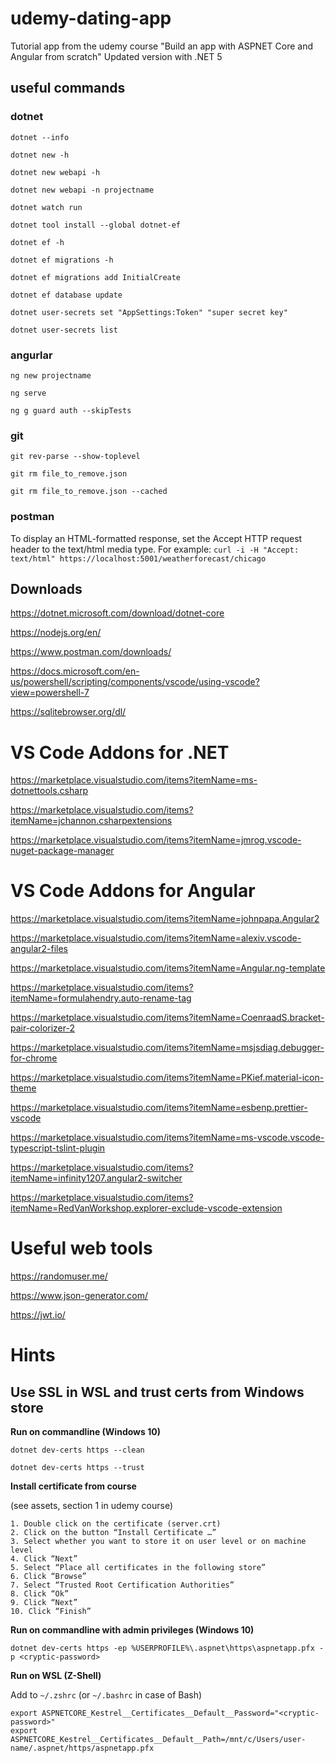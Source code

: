 # udemy-dating-app
Tutorial app from the udemy course "Build an app with ASPNET Core and Angular from scratch"
Updated version with .NET 5

## useful commands 
### dotnet
`dotnet --info`

`dotnet new -h`

`dotnet new webapi -h`

`dotnet new webapi -n projectname`

`dotnet watch run`

`dotnet tool install --global dotnet-ef`

`dotnet ef -h`

`dotnet ef migrations -h`

`dotnet ef migrations add InitialCreate`

`dotnet ef database update`

`dotnet user-secrets set "AppSettings:Token" "super secret key"`

`dotnet user-secrets list`

### angurlar
`ng new projectname`

`ng serve`

`ng g guard auth --skipTests`

### git
`git rev-parse --show-toplevel`

`git rm file_to_remove.json`

`git rm file_to_remove.json --cached`

### postman
To display an HTML-formatted response, set the Accept HTTP request header to the text/html media type. For example:
`curl -i -H "Accept: text/html" https://localhost:5001/weatherforecast/chicago`



## Downloads
https://dotnet.microsoft.com/download/dotnet-core

https://nodejs.org/en/

https://www.postman.com/downloads/

https://docs.microsoft.com/en-us/powershell/scripting/components/vscode/using-vscode?view=powershell-7

https://sqlitebrowser.org/dl/

# VS Code Addons for .NET
https://marketplace.visualstudio.com/items?itemName=ms-dotnettools.csharp

https://marketplace.visualstudio.com/items?itemName=jchannon.csharpextensions

https://marketplace.visualstudio.com/items?itemName=jmrog.vscode-nuget-package-manager

# VS Code Addons for Angular
https://marketplace.visualstudio.com/items?itemName=johnpapa.Angular2

https://marketplace.visualstudio.com/items?itemName=alexiv.vscode-angular2-files

https://marketplace.visualstudio.com/items?itemName=Angular.ng-template

https://marketplace.visualstudio.com/items?itemName=formulahendry.auto-rename-tag

https://marketplace.visualstudio.com/items?itemName=CoenraadS.bracket-pair-colorizer-2

https://marketplace.visualstudio.com/items?itemName=msjsdiag.debugger-for-chrome

https://marketplace.visualstudio.com/items?itemName=PKief.material-icon-theme

https://marketplace.visualstudio.com/items?itemName=esbenp.prettier-vscode

https://marketplace.visualstudio.com/items?itemName=ms-vscode.vscode-typescript-tslint-plugin

https://marketplace.visualstudio.com/items?itemName=infinity1207.angular2-switcher

https://marketplace.visualstudio.com/items?itemName=RedVanWorkshop.explorer-exclude-vscode-extension

# Useful web tools
https://randomuser.me/

https://www.json-generator.com/

https://jwt.io/

# Hints
## Use SSL in WSL and trust certs from Windows store

__Run on commandline (Windows 10)__

`dotnet dev-certs https --clean`

`dotnet dev-certs https --trust`

__Install certificate from course__ 

(see assets, section 1 in udemy course)

	1. Double click on the certificate (server.crt)
	2. Click on the button “Install Certificate …”
	3. Select whether you want to store it on user level or on machine level
	4. Click “Next”
	5. Select “Place all certificates in the following store”
	6. Click “Browse”
	7. Select “Trusted Root Certification Authorities”
	8. Click “Ok”
	9. Click “Next”
	10. Click “Finish”


__Run on commandline with admin privileges (Windows 10)__
	
`dotnet dev-certs https -ep %USERPROFILE%\.aspnet\https\aspnetapp.pfx -p <cryptic-password>`

__Run on WSL (Z-Shell)__

Add to `~/.zshrc` (or `~/.bashrc` in case of Bash)

    export ASPNETCORE_Kestrel__Certificates__Default__Password="<cryptic-password>" 
    export ASPNETCORE_Kestrel__Certificates__Default__Path=/mnt/c/Users/user-name/.aspnet/https/aspnetapp.pfx
	
